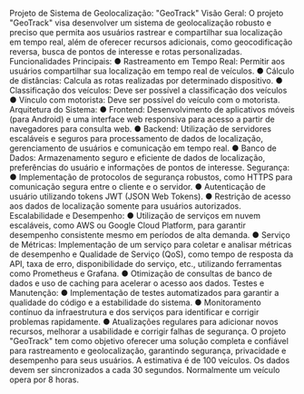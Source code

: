 Projeto de Sistema de Geolocalização: "GeoTrack"
Visão Geral:
O projeto "GeoTrack" visa desenvolver um sistema de geolocalização robusto
e preciso que permita aos usuários rastrear e compartilhar sua localização
em tempo real, além de oferecer recursos adicionais, como geocodificação
reversa, busca de pontos de interesse e rotas personalizadas.
Funcionalidades Principais:
● Rastreamento em Tempo Real: Permitir aos usuários compartilhar sua
localização em tempo real de veículos.
● Cálculo de distâncias: Calcula as rotas realizadas por determinado
dispositivo.
● Classificação dos veículos: Deve ser possível a classificação dos
veículos
● Vínculo com motorista: Deve ser possível do veículo com o motorista.
Arquitetura do Sistema:
● Frontend: Desenvolvimento de aplicativos móveis (para Android) e uma
interface web responsiva para acesso a partir de navegadores para
consulta web.
● Backend: Utilização de servidores escaláveis e seguros para
processamento de dados de localização, gerenciamento de usuários e
comunicação em tempo real.
● Banco de Dados: Armazenamento seguro e eficiente de dados de
localização, preferências do usuário e informações de pontos de
interesse.
Segurança:
● Implementação de protocolos de segurança robustos, como HTTPS
para comunicação segura entre o cliente e o servidor.
● Autenticação de usuário utilizando tokens JWT (JSON Web Tokens).
● Restrição de acesso aos dados de localização somente para usuários
autorizados.
Escalabilidade e Desempenho:
● Utilização de serviços em nuvem escaláveis, como AWS ou Google
Cloud Platform, para garantir desempenho consistente mesmo em
períodos de alta demanda.
● Serviço de Métricas: Implementação de um serviço para coletar e
analisar métricas de desempenho e Qualidade de Serviço (QoS), como
tempo de resposta da API, taxa de erro, disponibilidade do serviço, etc.,
utilizando ferramentas como Prometheus e Grafana.
● Otimização de consultas de banco de dados e uso de caching para
acelerar o acesso aos dados.
Testes e Manutenção:
● Implementação de testes automatizados para garantir a qualidade do
código e a estabilidade do sistema.
● Monitoramento contínuo da infraestrutura e dos serviços para
identificar e corrigir problemas rapidamente.
● Atualizações regulares para adicionar novos recursos, melhorar a
usabilidade e corrigir falhas de segurança.
O projeto "GeoTrack" tem como objetivo oferecer uma solução completa e confiável
para rastreamento e geolocalização, garantindo segurança, privacidade e
desempenho para seus usuários.
A estimativa é de 100 veículos. Os dados devem ser sincronizados a cada 30 segundos.
Normalmente um veículo opera por 8 horas.